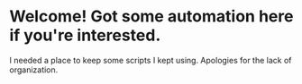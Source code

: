 # Welcome! Got some automation here if you're interested.

I needed a place to keep some scripts I kept using. Apologies for the lack of organization.

